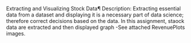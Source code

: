 Extracting and Visualizing Stock Data¶
Description:
Extracting essential data from a dataset and displaying it is a necessary part of data science; therefore  correct decisions based on the data. In this assignment, staock data are extracted and then displayed graph -See attached RevenuePlots images.
